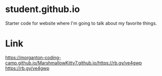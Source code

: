 # student.github.io
Starter code for website where I'm going to talk about my favorite things.

# Link
https://morganton-coding-camp.github.io/MarshmallowKitty7.github.io/https://rb.gy/ve4gwp
https://rb.gy/ve4gwp
